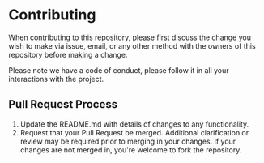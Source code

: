 # Contributing

When contributing to this repository, please first discuss the change you wish to make via issue, email, or any other method with the owners of this repository before making a change. 

Please note we have a code of conduct, please follow it in all your interactions with the project.

## Pull Request Process

1. Update the README.md with details of changes to any functionality.
2. Request that your Pull Request be merged. Additional clarification or review may be required prior to merging in your changes. If your changes are not merged in, you're welcome to fork the repository.
